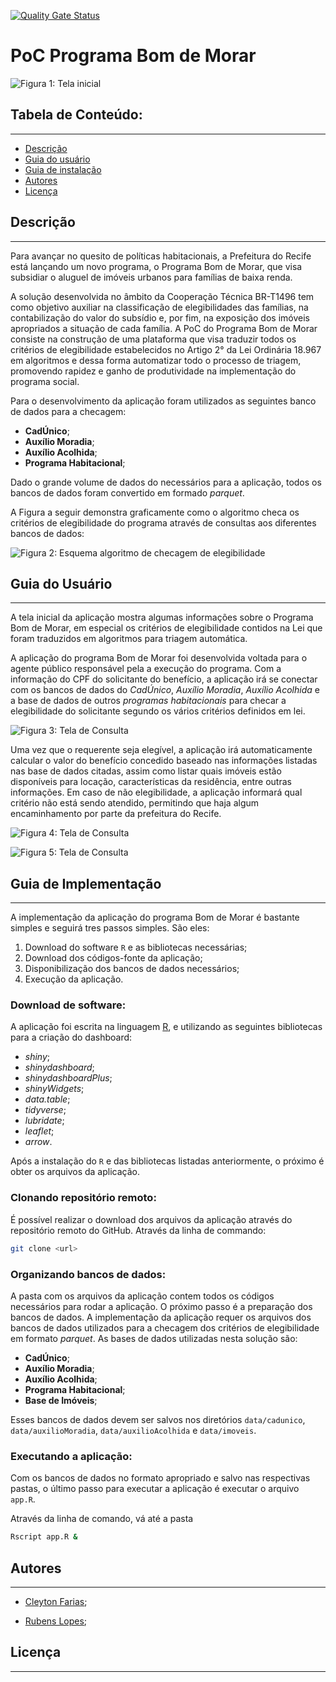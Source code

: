 [![Quality Gate Status](https://sonarcloud.io/api/project_badges/measure?project=EL-BID_BomdeMorar&metric=alert_status)](https://sonarcloud.io/summary/new_code?id=EL-BID_BomdeMorar)

# PoC Programa Bom de Morar

![Figura 1: Tela inicial](www/screen0.png)

## Tabela de Conteúdo:
---

- [Descrição](#descricao)
- [Guia do usuário](#guia-do-usuario)
- [Guia de instalação](#guia-de-instalacao)
- [Autores](#autores)
- [Licença](#licenca)

## Descrição <a name="descricao"></a>
---

Para avançar no quesito de políticas habitacionais, a Prefeitura do Recife
está lançando um novo programa, o Programa Bom de Morar, que visa subsidiar
o aluguel de imóveis urbanos para famílias de baixa renda. 


A solução desenvolvida no âmbito da Cooperação Técnica BR-T1496 tem como objetivo
auxiliar na classificação de elegibilidades das famílias, na contabilização do 
valor do subsídio e, por fim, na exposição dos imóveis apropriados a situação de 
cada família. A PoC do Programa Bom de Morar consiste na construção de uma 
plataforma que visa traduzir todos os critérios de elegibilidade estabelecidos no Artigo 2° 
da Lei Ordinária 18.967 em algoritmos e dessa forma automatizar todo o processo 
de triagem, promovendo rapidez e ganho de produtividade na implementação do
programa social.

Para o desenvolvimento da aplicação foram utilizados as seguintes banco
de dados para a checagem:

- **CadÚnico**;
- **Auxílio Moradia**;
- **Auxílio Acolhida**;
- **Programa Habitacional**;


Dado o grande volume de dados do necessários para a aplicação, todos os bancos de dados foram convertido em formado *parquet*.  

A Figura a seguir demonstra graficamente como o algoritmo checa os critérios de elegibilidade do programa através de consultas aos diferentes bancos de dados:

![Figura 2: Esquema algoritmo de checagem de elegibilidade](www/schema.jpg)

## Guia do Usuário <a name="guia-do-usuario"> </a>
---

A tela inicial da aplicação mostra algumas informações sobre o Programa
Bom de Morar, em especial os critérios de elegibilidade contidos na Lei que
foram traduzidos em algoritmos para triagem automática.

A aplicação do programa Bom de Morar foi desenvolvida voltada para o agente público
responsável pela a execução do programa. Com a informação do CPF do solicitante
do benefício, a aplicação irá se conectar com os bancos de dados do *CadÚnico*, 
*Auxílio Moradia*, *Auxílio Acolhida* e a base de dados de outros *programas habitacionais* 
para checar a elegibilidade do solicitante segundo os vários critérios definidos em lei. 

![Figura 3: Tela de Consulta](www/screen1.png)

Uma vez que o requerente seja elegível, a aplicação irá automaticamente 
calcular o valor do benefício concedido baseado nas informações listadas nas
base de dados citadas, assim como listar quais imóveis estão disponíveis para 
locação, características da residência, entre outras informações. 
Em caso de não elegibilidade, a aplicação informará qual critério não está sendo
atendido, permitindo que haja algum encaminhamento por parte da prefeitura do
Recife.


![Figura 4: Tela de Consulta](www/screen2.png)

![Figura 5: Tela de Consulta](www/screen3.png)


## Guia de Implementação  <a name="guia-do-implementacao"> </a>
---

A implementação da aplicação do programa Bom de Morar é bastante simples e seguirá
tres passos simples. São eles:

1. Download do software `R` e as bibliotecas necessárias;
2. Download dos códigos-fonte da aplicação;
3. Disponibilização dos bancos de dados necessários;
4. Execução da aplicação.

### Download de software:

A aplicação foi escrita na linguagem [R](https://www.r-project.org/), e utilizando as seguintes bibliotecas para a criação do dashboard:

- *shiny*;
- *shinydashboard*;
- *shinydashboardPlus*;
- *shinyWidgets*;
- *data.table*;
- *tidyverse*;
- *lubridate*;
- *leaflet*;	
- *arrow*.

Após a instalação do `R` e das bibliotecas listadas anteriormente, o próximo é
obter os arquivos da aplicação.

### Clonando repositório remoto:

É possível realizar o download dos arquivos da aplicação através do 
repositório remoto do GitHub. Através da linha de commando:

```sh 
git clone <url>
```

### Organizando bancos de dados: 


A pasta com os arquivos da aplicação contem todos os códigos necessários para 
rodar a aplicação. O próximo passo é a preparação dos bancos de dados. 
A implementação da aplicação requer os arquivos dos bancos de dados utilizados para
a checagem dos critérios de elegibilidade em formato *parquet*. As bases de dados 
utilizadas nesta solução são:

- **CadÚnico**;
- **Auxílio Moradia**;
- **Auxílio Acolhida**;
- **Programa Habitacional**;
- **Base de Imóveis**;

Esses bancos de dados devem ser salvos nos diretórios `data/cadunico`, 
`data/auxilioMoradia`, `data/auxilioAcolhida` e `data/imoveis`.

### Executando a aplicação:

Com os bancos de dados no formato apropriado e salvo nas respectivas pastas, 
o último passo para executar a aplicação é executar o arquivo `app.R`.

Através da linha de comando, vá até a pasta 

```sh
Rscript app.R &
```


## Autores <a name="autores"></a>
---


- [Cleyton Farias](mailto:cleytonfarias@outlook.com "e-mail");

- [Rubens Lopes](mailto:lps.rubens@gmail.com "e-mail");



## Licença
---
